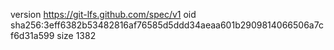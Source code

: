 version https://git-lfs.github.com/spec/v1
oid sha256:3eff6382b53482816af76585d5ddd34aeaa601b2909814066506a7cf6d31a599
size 1382
